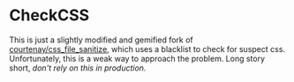 # CheckCSS

This is just a slightly modified and gemified fork of [courtenay/css_file_sanitize](http://github.com/courtenay/css_file_sanitize), which uses a blacklist to check for suspect css. Unfortunately, this is a weak way to approach the problem. Long story short, *don't rely on this in production.*